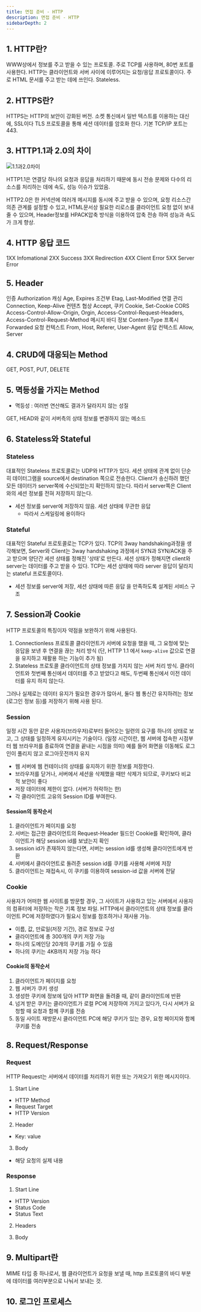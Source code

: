 ```yaml
---
title: 면접 준비 - HTTP
description: 면접 준비 - HTTP
sidebarDepth: 2
---
```


## 1. HTTP란?

WWW상에서 정보를 주고 받을 수 있는 프로토콜. 주로 TCP를 사용하며, 80번 포트를 사용한다.
HTTP는 클라이언트와 서버 사이에 이루어지는 요청/응답 프로토콜이다. 주로 HTML 문서를 주고 받는 데에 쓰인다. Stateless.

## 2. HTTPS란?

HTTPS는 HTTP의 보안이 강화된 버전. 소켓 통신에서 일반 텍스트를 이용하는 대신에, SSL이다 TLS 프로토콜을 통해 세션 데이터를 암호화 한다. 기본 TCP/IP 포트는 443.

## 3. HTTP1.1과 2.0의 차이

![1.1과2.0차이](https://miro.medium.com/max/1328/1*rf2AnDQyHfGO_ThYfb-hWA.png)

HTTP1.1은 연결당 하나의 요청과 응답을 처리하기 때문에 동시 전송 문제와 다수의 리소스를 처리하는 데에 속도, 성능 이슈가 있었음.

HTTP2.0은 한 커넥션에 여러개 메시지를 동시에 주고 받을 수 있으며, 요청 리소스간 의존 관계를 설정할 수 있고, HTML문서상 필요한 리로스를 클라이언트 요청 없이 보내줄 수 있으며, Header정보를 HPACK압축 방식을 이용하여 압축 전송 하여 성능과 속도가 크게 향상.

## 4. HTTP 응답 코드

1XX Infomational
2XX Success
3XX Redirection
4XX Client Error
5XX Server Error

## 5. Header

인증 Authorization
캐싱 Age, Expires
조건부 Etag, Last-Modified
연결 관리 Connection, Keep-Alive
컨텐츠 협상 Accept,
쿠키 Cookie, Set-Cookie
CORS Access-Control-Allow-Origin, Orgin, Access-Control-Request-Headers, Access-Control-Request-Method
메시지 바디 정보 Content-Type
프록시 Forwarded
요청 컨텍스트 From, Host, Referer, User-Agent
응답 컨텍스트 Allow, Server

## 4. CRUD에 대응되는 Method

GET, POST, PUT, DELETE

## 5. 멱등성을 가지는 Method

- 멱등성 : 여러번 연산해도 결과가 달라지지 않는 성질

GET, HEAD와 같이 서버측의 상태 정보를 변경하지 않는 메소드

## 6. Stateless와 Stateful

### Stateless

대표적인 Stateless 프로토콜로는 UDP와 HTTP가 있다.
세션 상태에 관계 없이 단순히 데이터그램을 source에서 destination 쪽으로 전송한다.
Client가 송신하려 했던 모든 데이터가 server쪽에 수신되었는지 확인하지 않는다. 따라서 server쪽은 Client와의 세션 정보를 전혀 저장하지 않는다.

- 세션 정보를 server에 저장하지 않음. 세션 상태에 무관한 응답
  - 따라서 스케일링에 용이하다

### Stateful

대표적인 Stateful 프로토콜로는 TCP가 있다.
TCP의 3way handshaking과정을 생각해보면, Server와 Client는 3way handshaking 과정에서 SYN과 SYN/ACK을 주고 받으며 양단간 세션 상태를 정해진 '상태'로 만든다.
세션 상태가 정해지면 client와 server는 데이터를 주고 받을 수 있다.
TCP는 세션 상태에 따라 server 응답이 달라지는 stateful 프로토콜이다.

- 세션 정보를 server에 저장, 세션 상태에 따른 응답 을 만족하도록 설계된 서비스 구조

## 7. Session과 Cookie

HTTP 프로토콜의 특징이자 약점을 보완하기 위해 사용된다.

1. Connectionless 프로토콜
   클라이언트가 서버에 요청을 했을 때, 그 요청에 맞는 응답을 보낸 후 연결을 끊는 처리 방식
   (단, HTTP 1.1 에서 `keep-alive` 값으로 연결을 유지하고 재활용 하는 기능이 추가 됨)
2. Stateless 프로토콜
   클라이언트의 상태 정보를 가지지 않는 서버 처리 방식. 클라이언트와 첫번째 통신에서 데이터를 주고 받았다고 해도, 두번째 통신에서 이전 데이터를 유지 하지 않는다.

그러나 실제로는 데이터 유지가 필요한 경우가 많아서, 둘다 웹 통신간 유지하려는 정보(로그인 정보 등)를 저장하기 위해 사용 된다.

### Session

일정 시간 동안 같은 사용자(브라우저)로부터 들어오는 일련의 요구를 하나의 상태로 보고, 그 상태를 일정하게 유지시키는 기술이다. (일정 시간이란, 웹 서버에 접속한 시점부터 웹 브라우저를 종료하여 연결을 끝내는 시점을 의미) 예를 들어 화면을 이동해도 로그인이 풀리지 않고 로그아웃전까지 유지

- 웹 서버에 웹 컨테이너의 상태를 유지하기 위한 정보를 저장한다.
- 브라우저를 닫거나, 서버에서 세션을 삭제했을 때만 삭제가 되므로, 쿠키보다 비교적 보안이 좋다
- 저장 데이터에 제한이 없다. (서버가 허락하는 한)
- 각 클라이언트 고유의 Session ID를 부여한다.

#### Session의 동작순서

1. 클라이언트가 페이지를 요청
2. 서버는 접근한 클라이언트의 Request-Header 필드인 Cookie를 확인하여, 클라이언트가 해당 session id를 보냈는지 확인
3. session id가 존재하지 않는다면, 서버는 session id를 생성해 클라이언트에게 반환
4. 서버에서 클라이언트로 돌려준 session id를 쿠키를 사용해 서버에 저장
5. 클라이언트는 재접속시, 이 쿠키를 이용하여 session-id 값을 서버에 전달

### Cookie

사용자가 어떠한 웹 사이트를 방문할 경우, 그 사이트가 사용하고 있는 서버에서 사용자의 컴퓨터에 저장하는 작은 기록 정보 파일.
HTTP에서 클라이언트의 상태 정보를 클라이언트 PC에 저장하였다가 필요시 정보를 참조하거나 재사용 가능.

- 이름, 값, 만료일(저장 기간), 경로 정보로 구성
- 클라이언트에 총 300개의 쿠키 저장 가능
- 하나의 도메인당 20개의 쿠키를 가질 수 있음
- 하나의 쿠키는 4KB까지 저장 가능 하다

#### Cookie의 동작순서

1. 클라이언트가 페이지를 요청
2. 웹 서버가 쿠키 생성
3. 생성한 쿠키에 정보에 담아 HTTP 화면을 돌려줄 때, 같이 클라이언트에 반환
4. 넘겨 받은 쿠키는 클라이언트가 로컬 PC에 저장하여 가지고 있다가, 다시 서버가 요청할 때 요청과 함께 쿠키를 전송
5. 동일 사이트 재방문시 클라이언트 PC에 해당 쿠키가 있는 경우, 요청 페이지와 함께 쿠키를 전송

## 8. Request/Response

### Request

HTTP Request는 서버에서 데이터를 처리하기 위한 또는 가져오기 위한 메시지이다.

1. Start Line

- HTTP Method
- Request Target
- HTTP Version

2. Header

- Key: value

3. Body

- 해당 요청의 실제 내용

### Response

1. Start Line

- HTTP Version
- Status Code
- Status Text

2. Headers

3. Body

## 9. Multipart란

MIME 타입 중 하나로서, 웹 클라이언트가 요청을 보낼 때, http 프로토콜의 바디 부분에 데이터를 여러부분으로 나눠서 보내는 것.

## 10. 로그인 프로세스
